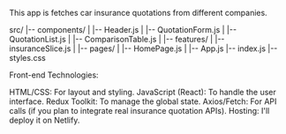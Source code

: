This app is fetches car insurance quotations from different companies.

<!-- Project Structure -->
src/
|-- components/
|   |-- Header.js
|   |-- QuotationForm.js
|   |-- QuotationList.js
|   |-- ComparisonTable.js
|
|-- features/
|   |-- insuranceSlice.js
|
|-- pages/
|   |-- HomePage.js
|
|-- App.js
|-- index.js
|-- styles.css

Front-end Technologies:

HTML/CSS: For layout and styling.
JavaScript (React): To handle the user interface.
Redux Toolkit: To manage the global state.
Axios/Fetch: For API calls (if you plan to integrate real insurance quotation APIs).
Hosting: I'll deploy it on Netlify.